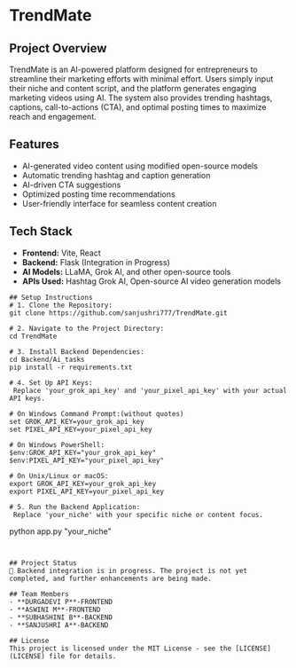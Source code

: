 # TrendMate

## Project Overview
TrendMate is an AI-powered platform designed for entrepreneurs to streamline their marketing efforts with minimal effort. Users simply input their niche and content script, and the platform generates engaging marketing videos using AI. The system also provides trending hashtags, captions, call-to-actions (CTA), and optimal posting times to maximize reach and engagement.

## Features
- AI-generated video content using modified open-source models
- Automatic trending hashtag and caption generation
- AI-driven CTA suggestions
- Optimized posting time recommendations
- User-friendly interface for seamless content creation

## Tech Stack
- **Frontend:** Vite, React
- **Backend:** Flask (Integration in Progress)
- **AI Models:** LLaMA, Grok AI, and other open-source tools
- **APIs Used:** Hashtag Grok AI, Open-source AI video generation models
```
## Setup Instructions
# 1. Clone the Repository:
git clone https://github.com/sanjushri777/TrendMate.git

# 2. Navigate to the Project Directory:
cd TrendMate

# 3. Install Backend Dependencies:
cd Backend/Ai_tasks
pip install -r requirements.txt

# 4. Set Up API Keys:
 Replace 'your_grok_api_key' and 'your_pixel_api_key' with your actual API keys.

# On Windows Command Prompt:(without quotes)
set GROK_API_KEY=your_grok_api_key
set PIXEL_API_KEY=your_pixel_api_key

# On Windows PowerShell:
$env:GROK_API_KEY="your_grok_api_key"
$env:PIXEL_API_KEY="your_pixel_api_key"

# On Unix/Linux or macOS:
export GROK_API_KEY=your_grok_api_key
export PIXEL_API_KEY=your_pixel_api_key

# 5. Run the Backend Application:
 Replace 'your_niche' with your specific niche or content focus.
 ```
python app.py "your_niche"

```
  

## Project Status
🚧 Backend integration is in progress. The project is not yet completed, and further enhancements are being made.

## Team Members
- **DURGADEVI P**-FRONTEND
- **ASWINI M**-FRONTEND
- **SUBHASHINI B**-BACKEND
- **SANJUSHRI A**-BACKEND

## License
This project is licensed under the MIT License - see the [LICENSE](LICENSE) file for details.

